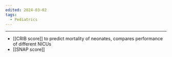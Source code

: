 ```yaml
---
edited: 2024-03-02
tags:
  - Pediatrics
---
```



---
- [[CRIB score]] to predict mortality of neonates, compares performance of different NICUs
- [[SNAP score]] 